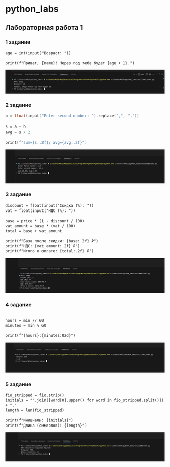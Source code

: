 # python_labs
## Лабораторная работа 1

### 1 задание

```name = input("Имя: ")
age = int(input("Возраст: "))

print(f"Привет, {name}! Через год тебе будет {age + 1}.")
```
![alt text](images/lab01/ex01.png)

### 2 задание

```a = float(input("Enter first number: ").replace(",", "."))
b = float(input("Enter second number: ").replace(",", "."))

s = a + b
avg = s / 2

print(f"sum={s:.2f}; avg={avg:.2f}")
```
![alt text](images/lab01/ex02.png)

### 3 задание

```price = float(input("Цена: "))
discount = float(input("Скидка (%): "))
vat = float(input("НДС (%): "))

base = price * (1 - discount / 100)
vat_amount = base * (vat / 100)
total = base + vat_amount

print(f"База после скидки: {base:.2f} ₽")
print(f"НДС: {vat_amount:.2f} ₽")
print(f"Итого к оплате: {total:.2f} ₽")
```
![alt text](images/lab01/ex03.png)

### 4 задание

```min = int(input("Минуты: "))

hours = min // 60
minutes = min % 60

print(f"{hours}:{minutes:02d}")
```
![alt text](images/lab01/ex04.png)


### 5 задание

```fio = input("ФИО: ")
fio_stripped = fio.strip()
initials = "".join([word[0].upper() for word in fio_stripped.split()]) + "."
length = len(fio_stripped)

print(f"Инициалы: {initials}")
print(f"Длина (символов): {length}")
```

![alt text](images/lab01/ex05.png)
